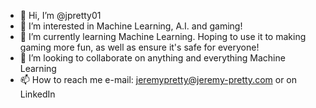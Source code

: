 - 👋 Hi, I’m @jpretty01
- 👀 I’m interested in Machine Learning, A.I. and gaming!
- 🌱 I’m currently learning Machine Learning. Hoping to use it to making gaming more fun, as well as ensure it's safe for everyone!
- 💞️ I’m looking to collaborate on anything and everything Machine Learning
- 📫 How to reach me e-mail: jeremypretty@jeremy-pretty.com or on LinkedIn

<!---
jpretty01/jpretty01 is a ✨ special ✨ repository because its `README.md` (this file) appears on your GitHub profile.
You can click the Preview link to take a look at your changes.
--->
